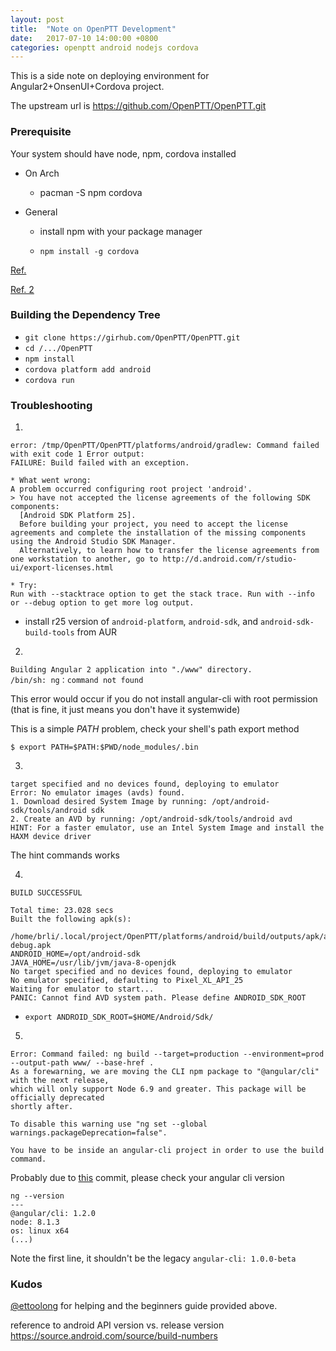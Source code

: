 ```yaml
---
layout: post
title:  "Note on OpenPTT Development"
date:   2017-07-10 14:00:00 +0800
categories: openptt android nodejs cordova
---
```


This is a side note on deploying environment for Angular2+OnsenUI+Cordova project.

The upstream url is https://github.com/OpenPTT/OpenPTT.git

### Prerequisite

Your system should have node, npm, cordova installed

- On Arch

    - pacman -S npm cordova
    
- General

    - install npm with your package manager
    
    - `npm install -g cordova`
    
[Ref.](https://docs.google.com/presentation/d/1CBTBGTNshtj4UhBp-x1N8KVy8VQmuECBbXwZiBK_1p8/edit?usp=sharing)

[Ref. 2](https://github.com/OpenPTT/OpenPTT/wiki/GettingStarted-ZH-TW "GettingStarted zh_TW")

### Building the Dependency Tree

- `git clone https://girhub.com/OpenPTT/OpenPTT.git`
- `cd /.../OpenPTT`
- `npm install`
- `cordova platform add android`
- `cordova run`

### Troubleshooting

1.
```
error: /tmp/OpenPTT/OpenPTT/platforms/android/gradlew: Command failed with exit code 1 Error output:
FAILURE: Build failed with an exception.

* What went wrong:
A problem occurred configuring root project 'android'.
> You have not accepted the license agreements of the following SDK components:
  [Android SDK Platform 25].
  Before building your project, you need to accept the license agreements and complete the installation of the missing components using the Android Studio SDK Manager.
  Alternatively, to learn how to transfer the license agreements from one workstation to another, go to http://d.android.com/r/studio-ui/export-licenses.html

* Try:
Run with --stacktrace option to get the stack trace. Run with --info or --debug option to get more log output.

```

- install r25 version of `android-platform`, `android-sdk`, and `android-sdk-build-tools` from AUR

2.
```
Building Angular 2 application into "./www" directory.
/bin/sh: ng：command not found
```

This error would occur if you do not install angular-cli with root permission (that is fine, it just means you don't have it systemwide)

This is a simple _PATH_ problem, check your shell's path export method

```terminal
$ export PATH=$PATH:$PWD/node_modules/.bin
```

3.
```
target specified and no devices found, deploying to emulator
Error: No emulator images (avds) found.
1. Download desired System Image by running: /opt/android-sdk/tools/android sdk
2. Create an AVD by running: /opt/android-sdk/tools/android avd
HINT: For a faster emulator, use an Intel System Image and install the HAXM device driver
```

The hint commands works

4.
```
BUILD SUCCESSFUL

Total time: 23.028 secs
Built the following apk(s):
        /home/brli/.local/project/OpenPTT/platforms/android/build/outputs/apk/android-debug.apk
ANDROID_HOME=/opt/android-sdk
JAVA_HOME=/usr/lib/jvm/java-8-openjdk
No target specified and no devices found, deploying to emulator
No emulator specified, defaulting to Pixel_XL_API_25
Waiting for emulator to start...
PANIC: Cannot find AVD system path. Please define ANDROID_SDK_ROOT
```

- `export ANDROID_SDK_ROOT=$HOME/Android/Sdk/`

5.
```
Error: Command failed: ng build --target=production --environment=prod --output-path www/ --base-href .
As a forewarning, we are moving the CLI npm package to "@angular/cli" with the next release,
which will only support Node 6.9 and greater. This package will be officially deprecated
shortly after.

To disable this warning use "ng set --global warnings.packageDeprecation=false".

You have to be inside an angular-cli project in order to use the build command.
```

Probably due to [this](https://github.com/Brli/OpenPTT/commit/a2c602a7439c09f50750a2fbc9ffb788a445d65a) commit, please check your angular cli version

```
ng --version
---
@angular/cli: 1.2.0
node: 8.1.3
os: linux x64
(...)
```

Note the first line, it shouldn't be the legacy `angular-cli: 1.0.0-beta`

### Kudos

[@ettoolong](https://github.com/ettoolong) for helping and the beginners guide provided above.

reference to android API version vs. release version
https://source.android.com/source/build-numbers
